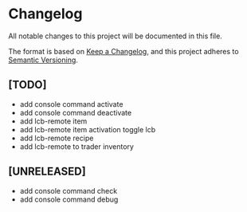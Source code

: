 # Changelog

All notable changes to this project will be documented in this file.

The format is based on [Keep a Changelog](https://keepachangelog.com/en/1.0.0/),
and this project adheres to [Semantic Versioning](https://semver.org/spec/v2.0.0.html).

## [TODO]

- add console command activate
- add console command deactivate
- add lcb-remote item
- add lcb-remote item activation toggle lcb
- add lcb-remote recipe
- add lcb-remote to trader inventory

## [UNRELEASED]

- add console command check
- add console command debug
